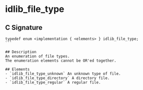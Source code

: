# idlib_file_type

## C Signature
````
typedef enum <implementation { <elements> } idlib_file_type;
```

## Description
An enumeration of file types.
The enumeration elements cannot be OR'ed together.

## Elements
- `idlib_file_type_unknown` An unknown type of file.
- `idlib_file_type_directory` A directory file.
- `idlib_file_type_regular` A regular file.
